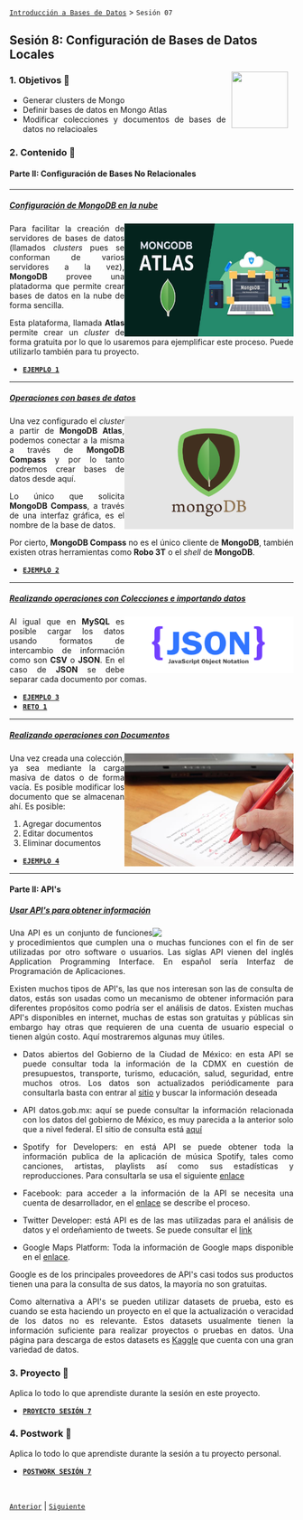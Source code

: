 [`Introducción a Bases de Datos`](../Readme.md) > `Sesión 07`

## Sesión 8: Configuración de Bases de Datos Locales

<img src="../imagenes/pizarron.png" align="right" height="100" width="100" hspace="10">
<div style="text-align: justify;">

### 1. Objetivos :dart: 

- Generar clusters de Mongo
- Definir bases de datos en Mongo Atlas
- Modificar colecciones y documentos de bases de datos no relacioales

### 2. Contenido :blue_book:

<!-- #### Parte I: Configuración de Bases Relacionales

---
##### <ins>Operaciones con bases de datos</ins>
<img src="imagenes/imagen1.png" align="right" height="200" width="300">

Un servidor de bases de datos se compone de distintas bases con propósitos distintos. Por ejemplo, podemos tener en un mismo servidor una base de datos de empleados y otra de prodcutos, si se trata de una tienda.

Para crear bases de datos, se usa el comando:

```sql
CREATE DATABASE <nombre>;
```

> *Explicar la diferencia entre servidor de base de datos y base de datos (esquema), así como ejemplos de creación de bases de datos.*

- [**`EJEMPLO 1`**](Ejemplo-01/Readme.md)

---
##### <ins>Realizando operaciones con tablas</ins>
<img src="imagenes/imagen2.png" align="right" height="200" width="300">

Como hemos visto, una tabla se compone de renglones, columnas, tipos asociados a las columnas, llaves primarias y foráneas y por supuesto los valores que almacena.

Para crear una tabla se usa el comando (en su forma simple):

```sql
   CREATE TABLE (
      nombre tipo,
      ...
   );
```

> *Mostrar ejemplos de creación de tablas con llaves y los distintos tipos de datos de __MySQL__.*

- [**`EJEMPLO 2`**](Ejemplo-02/Readme.md)
- [**`RETO 1`**](Reto-01/Readme.md)

---
##### <ins>Importando datos a una tabla en formato CSV</ins>
<img src="imagenes/imagen3.jpg" align="right" height="200" width="300">

Para cargar datos en una tabla o base de datos completa es usar que se deban utilizar archivos como lo son *CSV* o *JSON*. *CSV* es uno de los más utilizados y admitidos por __MySQL Workbench__.

Un archivo *CSV* se conforma de un encabezado que indica el nombre de las columnas separado por comas y cada uno de los registros, separando el valor para cada campo por comas. 

> *Mostrar algún archivo CSV y explicar cada una de sus partes.*

- [**`EJEMPLO 3`**](Ejemplo-03/Readme.md)
- [**`RETO 2`**](Reto-02/Readme.md)

--- -->

#### Parte II: Configuración de Bases No Relacionales

---
##### <ins>Configuración de __MongoDB__ en la nube</ins>
<img src="imagenes/imagen4.jpg" align="right" height="200" width="300">

Para facilitar la creación de servidores de bases de datos (llamados *clusters* pues se conforman de varios servidores a la vez), __MongoDB__ provee una platadorma que permite crear bases de datos en la nube de forma sencilla. 

Esta plataforma, llamada __Atlas__ permite crear un *cluster* de forma gratuita por lo que lo usaremos para ejemplificar este proceso. Puede utilizarlo también para tu proyecto.

<!-- > *Explicar el concepto de base de datos en la nube y su principal diferencia con una base de datos local. Mostrar similudes con el servicio AWS de Amazon.* -->

- [**`EJEMPLO 1`**](Ejemplo-04/Readme.md)

---
##### <ins>Operaciones con bases de datos</ins>
<img src="imagenes/imagen5.png" align="right" height="200" width="300">

Una vez configurado el *cluster* a partir de __MongoDB Atlas__, podemos conectar a la misma a través de __MongoDB Compass__ y por lo tanto podremos crear bases de datos desde aquí.

Lo único que solicita __MongoDB Compass__, a través de una interfaz gráfica, es el nombre de la base de datos.

Por cierto, __MongoDB Compass__ no es el único cliente de __MongoDB__, también existen otras herramientas como __Robo 3T__ o el *shell* de __MongoDB__.

<!-- > *Mostrar la pantalla de creación de bases de datos de Compass*. -->

- [**`EJEMPLO 2`**](Ejemplo-05/Readme.md)

---
##### <ins>Realizando operaciones con Colecciones e importando datos</ins>
<img src="imagenes/imagen6.png" align="right" height="100" width="300">

Al igual que en __MySQL__ es posible cargar los datos usando formatos de intercambio de información como son __CSV__ o __JSON__. En el caso de __JSON__ se debe separar cada documento por comas.

- [**`EJEMPLO 3`**](Ejemplo-06/Readme.md)
- [**`RETO 1`**](Reto-03/Readme.md)

---
##### <ins>Realizando operaciones con Documentos</ins>
<img src="imagenes/imagen7.jpg" align="right" height="200" width="300">

Una vez creada una colección, ya sea mediante la carga masiva de datos o de forma vacía. Es posible modificar los documento que se almacenan ahí. Es posible:

1. Agregar documentos
1. Editar documentos
1. Eliminar documentos

- [**`EJEMPLO 4`**](Ejemplo-07/Readme.md)

---

#### Parte II: API's

##### <ins>Usar API's para obtener información</ins>

<img src="img/apis.jpg" align="right" width="250">

Una API es un conjunto de funciones y procedimientos que cumplen una o muchas funciones con el fin de ser utilizadas por otro software o usuarios. Las siglas API vienen del inglés Application Programming Interface. En español sería Interfaz de Programación de Aplicaciones. 

Existen muchos tipos de API's, las que nos interesan son las de consulta de datos, estás son usadas como un mecanismo de obtener información para diferentes propósitos como podría ser el análisis de datos. Existen muchas API's disponibles en internet, muchas de estas son gratuitas y públicas sin embargo hay otras que requieren de una cuenta de usuario especial o tienen algún costo. Aquí mostraremos algunas muy útiles. 

+ Datos abiertos del Gobierno de la Ciudad de México: en esta API se puede consultar toda la información de la CDMX en cuestión de presupuestos, transporte, turismo, educación, salud, seguridad, entre muchos otros. Los datos son actualizados periódicamente para consultarla basta con entrar al [sitio](https://datos.cdmx.gob.mx/explore) y buscar la información deseada 

+ API datos.gob.mx: aquí se puede consultar la información relacionada con los datos del gobierno de México, es muy parecida a la anterior solo que a nivel federal. El sitio de consulta está [aquí](https://datos.gob.mx/blog/catalogo-apidatosgobmx)

+ Spotify for Developers: en está API se puede obtener toda la información publica de la aplicación de música Spotify, tales como canciones, artistas, playlists así como sus estadísticas y reproducciones. Para consultarla se usa el siguiente [enlace](https://developer.spotify.com/documentation/web-api/)

+ Facebook: para acceder a la información de la API se necesita una cuenta de desarrollador, en el [enlace](https://developers.facebook.com/docs/apis-and-sdks?locale=es_ES) se describe el proceso.

+ Twitter Developer: está API es de las mas utilizadas para el análisis de datos y el ordeñamiento de tweets. Se puede consultar el [link](https://developer.twitter.com/en)

+ Google Maps Platform: Toda la información de Google maps disponible en el [enlace](https://cloud.google.com/maps-platform?hl=es). 

Google es de los principales proveedores de API's casi todos sus productos tienen una para la consulta de sus datos, la mayoría no son gratuitas. 

Como alternativa a API's se pueden utilizar datasets de prueba, esto es cuando se esta haciendo un proyecto en el que la actualización o veracidad de los datos no es relevante. Estos datasets usualmente tienen la información suficiente para realizar proyectos o pruebas en datos. Una página para descarga de estos datasets es [Kaggle](https://www.kaggle.com) que cuenta con una gran variedad de datos. 

<!-- ##### <ins>JSON</ins>
JSON (JavaScript Object Notation) es un estándar para intercambio de información que es fácilmente interpretable tanto para una persona como para una computadora. 

En la actualidad este formato es utilizado por muchos lenguajes de programación como lo son JavaScript, Java, Python, C, C++, entre otros.

La extensión de un archivo JSON es .json



- [**`EJEMPLO 5`**](Ejemplo-05/Readme.md)
- [**`RETO 3`**](Reto-03/Readme.md) -->
### 3. Proyecto :hammer:

Aplica lo todo lo que aprendiste durante la sesión en este proyecto. 

- [**`PROYECTO SESIÓN 7`**](Proyecto/Readme.md)

### 4. Postwork :memo:
Aplica lo todo lo que aprendiste durante la sesión a tu proyecto personal.

- [**`POSTWORK SESIÓN 7`**](Postwork/Readme.md)

</br>

[`Anterior`](../Sesion-06/Readme.md) | [`Siguiente`](../Sesion-08/Readme.md)

</div>   
